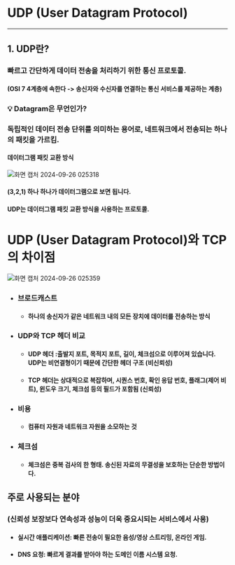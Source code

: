 # UDP (User Datagram Protocol)
- - -
## 1. UDP란?
### 빠르고 간단하게 데이터 전송을 처리하기 위한 통신 프로토콜. 

#### (OSI 7 4계층에 속한다 -> 송신자와 수신자를 연결하는 통신 서비스를 제공하는 계층)

### 💡 Datagram은 무언인가?

### 독립적인 데이터 전송 단위를 의미하는 용어로, 네트워크에서 전송되는 하나의 패킷을 가르킴.
#### 데이터그램 패킷 교환 방식
![화면 캡처 2024-09-26 025318](https://github.com/user-attachments/assets/3a3b3a9c-33e6-4769-897d-598feadca5fd)

#### (3,2,1) 하나 하나가 데이터그램으로 보면 됩니다.
#### UDP는 데이터그램 패킷 교환 방식을 사용하는 프로토콜.

# UDP (User Datagram Protocol)와 TCP의 차이점
![화면 캡처 2024-09-26 025359](https://github.com/user-attachments/assets/bbf36fd8-a797-44c0-a3ea-c3a5eac61f18)


- ### 브로드캐스트 
  - #### 하나의 송신자가 같은 네트워크 내의 모든 장치에 데이터를 전송하는 방식
- ### UDP와 TCP 헤더 비교
  - #### UDP 헤더 :출발지 포트, 목적지 포트, 길이, 체크섬으로 이루어져 있습니다. UDP는 비연결형이기 때문에 간단한 헤더 구조 (비신뢰성)
  - #### TCP 헤더는 상대적으로 복잡하며, 시퀀스 번호, 확인 응답 번호, 플래그(제어 비트), 윈도우 크기, 체크섬 등의 필드가 포함됨 (신뢰성)
- ### 비용
  - #### 컴퓨터 자원과 네트워크 자원을 소모하는 것
- ### 체크섬
  - ####  체크섬은 중복 검사의 한 형태. 송신된 자료의 무결성을 보호하는 단순한 방법이다.
  
## 주로 사용되는 분야 
### (신뢰성 보장보다 연속성과 성능이 더욱 중요시되는 서비스에서 사용)
- #### **실시간 애플리케이션**: 빠른 전송이 필요한 음성/영상 스트리밍, 온라인 게임.
- #### **DNS 요청**: 빠르게 결과를 받아야 하는 도메인 이름 시스템 요청.


